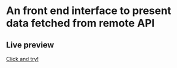 # An front end interface to present data fetched from remote API

## Live preview

[Click and try!](https://pdoubleu.github.io/posts_interface_api/)
